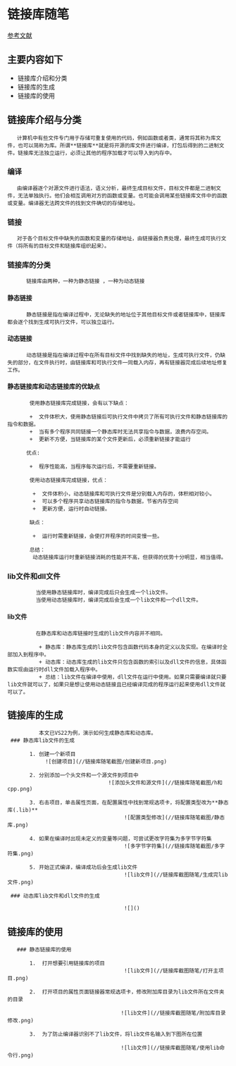 # 链接库随笔
[参考文献](https://blog.csdn.net/weixin_45004203/article/details/122906403)

## 主要内容如下
   +  链接库介绍和分类
   +  链接库的生成
   +  链接库的使用


## 链接库介绍与分类
       计算机中有些文件专门用于存储可重复使用的代码，例如函数或者类，通常将其称为库文件，也可以简称为库。所谓**链接库**就是将开源的库文件进行编译，打包后得到的二进制文件。链接库无法独立运行，必须让其他的程序加载才可以导入到内存中。

   ###   编译
       由编译器逐个对源文件进行语法，语义分析，最终生成目标文件，目标文件都是二进制文件，无法单独执行。他们会相互调用对方的函数或变量。也可能会调用某些链接库文件中的函数或变量。编译器无法跨文件的找到文件确切的存储地址。

   ###    链接
       对于各个目标文件中缺失的函数和变量的存储地址，由链接器负责处理，最终生成可执行文件（将所有的目标文件和链接库组织起来）。
 
   ###    链接库的分类
          链接库由两种，一种为静态链接 ，一种为动态链接
    
   ####  静态链接
          静态链接是指在编译过程中，无论缺失的地址位于其他目标文件或者链接库中，链接库都会逐个找到生成可执行文件，可以独立运行。

   ####  动态链接
          动态链接是指在编译过程中在所有目标文件中找到缺失的地址，生成可执行文件，仍缺失的部分，在文件执行时，由链接库和可执行文件一同载入内存，再有链接器完成后续地址修复工作。

   ####  静态链接库和动态链接库的优缺点
           使用静态链接库完成链接，会有以下缺点：

           +  文件体积大，使用静态链接后可执行文件中拷贝了所有可执行文件和静态链接库的指令和数据。
           +  当有多个程序共同链接一个静态库时无法共享指令与数据，浪费内存空间。
           +  更新不方便，当链接库的某个文件更新后，必须重新链接才能运行

          优点:

           +  程序性能高，当程序每次运行后，不需要重新链接。
           
           使用动态链接库完成链接，优点：

            +  文件体积小，动态链接库和可执行文件是分别载入内存的，体积相对较小。
            +  可以多个程序共享动态链接库的指令与数据，节省内存空间
            +  更新方便，运行时自动链接。

           缺点：

            +  运行时需重新链接，会使打开程序的时间变慢一些。

           总结：
            动态链接库运行时重新链接消耗的性能并不高，但获得的优势十分明显，相当值得。
           
  ### lib文件和dll文件
             当使用静态链接库时，编译完成后只会生成一个lib文件。
             当使用动态链接库时，编译完成后会生成一个lib文件和一个dll文件。
  
  #### lib文件
             在静态库和动态库链接时生成的lib文件内容并不相同。

              + 静态库：静态库生成的lib文件包含函数代码本身的定义以及实现。在编译时全部加入到程序中。
              + 动态库：动态库生成的lib文件只包含函数的索引以及dll文件的信息，具体函数实现由运行时dll文件加载入程序中。
              + 总结：lib文件在编译中使用，dll文件在运行中使用。如果只需要编译就只要lib文件就可以了，如果只是想让使用动态链接且已经编译完成的程序运行起来使用dll文件就可以了。  

 ## 链接库的生成
              本文已VS22为例，演示如何生成静态库和动态库。
     ### 静态库lib文件的生成

           1. 创建一个新项目
				![创建项目](//链接库随笔截图/创建新项目.png)

           2. 分别添加一个头文件和一个源文件到项目中
                                 	![添加头文件和源文件](//链接库随笔截图/h和cpp.png)

           3. 右击项目，单击属性页面，在配置属性中找到常规选项卡，将配置类型改为**静态库(.lib)**
                                         ![配置类型修改](//链接库随笔截图/静态库.png)

           4. 如果在编译时出现未定义的变量等问题，可尝试更改字符集为多字节字符集
                                         ![多字节字符集](//链接库随笔截图/多字符集.png)

           5. 开始正式编译，编译成功后会生成lib文件
                                         ![lib文件](//链接库截图随笔/生成完lib文件.png)
    
     ### 动态库lib文件和dll文件的生成

                                         ![]()
  
  ## 链接库的使用
                
       ### 静态链接库的使用

           1.  打开想要引用链接库的项目
                                         ![lib文件](//链接库截图随笔/打开主项目.png)
      
           2.  打开项目的属性页面链接器常规选项卡，修改附加库目录为lib文件所在文件夹的目录

                                        ![lib文件](//链接库截图随笔/附加库目录修改.png)
           
           3.  为了防止编译器识别不了lib文件，将lib文件名输入到下图所在位置

                                        ![lib文件](//链接库截图随笔/使用lib命令行.png)

              
            
     


     